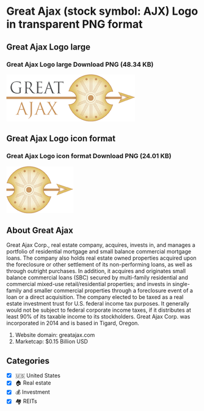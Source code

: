 # Great Ajax (stock symbol: AJX) Logo in transparent PNG format

## Great Ajax Logo large

### Great Ajax Logo large Download PNG (48.34 KB)

![Great Ajax Logo large Download PNG (48.34 KB)](/img/orig/AJX_BIG-a37076a5.png)

## Great Ajax Logo icon format

### Great Ajax Logo icon format Download PNG (24.01 KB)

![Great Ajax Logo icon format Download PNG (24.01 KB)](/img/orig/AJX-17534ff2.png)

## About Great Ajax

Great Ajax Corp., real estate company, acquires, invests in, and manages a portfolio of residential mortgage and small balance commercial mortgage loans. The company also holds real estate owned properties acquired upon the foreclosure or other settlement of its non-performing loans, as well as through outright purchases. In addition, it acquires and originates small balance commercial loans (SBC) secured by multi-family residential and commercial mixed-use retail/residential properties; and invests in single-family and smaller commercial properties through a foreclosure event of a loan or a direct acquisition. The company elected to be taxed as a real estate investment trust for U.S. federal income tax purposes. It generally would not be subject to federal corporate income taxes, if it distributes at least 90% of its taxable income to its stockholders. Great Ajax Corp. was incorporated in 2014 and is based in Tigard, Oregon.

1. Website domain: greatajax.com
2. Marketcap: $0.15 Billion USD


## Categories
- [x] 🇺🇸 United States
- [x] 🏠 Real estate
- [x] 💰 Investment
- [x] 🏘️ REITs
